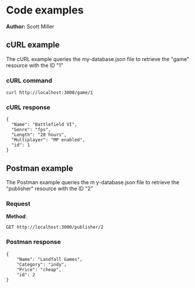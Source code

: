 # Code examples

**Author:** Scott Miller

## cURL example

The cURL example queries the my-database.json file to retrieve the "game" resource with the ID "1"

### cURL command

```shell
curl http://localhost:3000/game/1
```

### cURL response

```shell
{
  "Name": "Battlefield VI",
  "Genre": "fps",
  "Length": "20 hours",
  "Multiplayer": "MP enabled",
  "id": 1
}
```

## Postman example

The Postman example queries the m y-database.json file to retrieve the "publisher" resource with the ID "2"

### Request

**Method**:

```shell
GET http://localhost:3000/publisher/2
```

### Postman response

```shell
{
    "Name": "Landfall Games",
    "Category": "indy",
    "Price": "cheap",
    "id": 2
}
```
